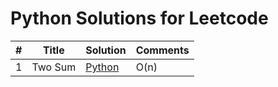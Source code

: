 # Python Solutions for Leetcode

|# |     Title     | Solution | Comments |
|--|---------------|----------|----------|
|1 |    Two Sum    | [Python](https://leetcode.com/problems/two-sum/discuss/1087790/Accepted-Python-solution-in-O(n)-time-using-enumerate)   | O(n)     |
